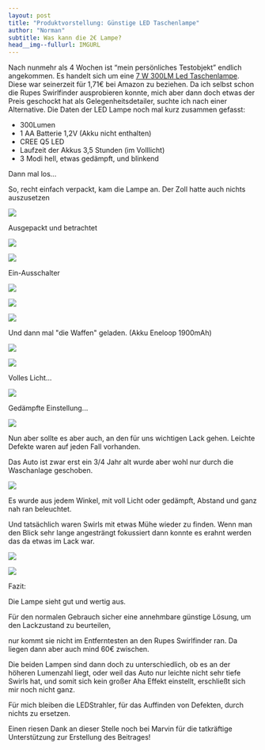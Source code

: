 ```yaml
---
layout: post
title: "Produktvorstellung: Günstige LED Taschenlampe"
author: "Norman"
subtitle: Was kann die 2€ Lampe?
head__img--fullurl: IMGURL
---
```

Nach nunmehr als 4 Wochen ist “mein persönliches Testobjekt” endlich angekommen.
Es handelt sich um eine [7 W 300LM Led Taschenlampe](http://amzn.to/1OdoxdH). Diese war seinerzeit für 1,71€ bei Amazon zu beziehen.
Da ich selbst schon die Rupes Swirlfinder ausprobieren konnte, mich aber dann doch etwas der Preis geschockt hat als Gelegenheitsdetailer, suchte ich nach einer Alternative.
Die Daten der LED Lampe noch mal kurz zusammen gefasst:

- 300Lumen
- 1 AA Batterie 1,2V (Akku nicht enthalten)
- CREE Q5 LED
- Laufzeit der Akkus 3,5 Stunden (im Volllicht)
- 3 Modi hell, etwas gedämpft, und blinkend

Dann mal los...

So, recht einfach verpackt, kam die Lampe an. Der Zoll hatte auch nichts auszusetzen

![](https://glossbossimages.s3.eu-central-1.amazonaws.com/norman/led_taschenlampe/P1060263.JPG)

Ausgepackt  und betrachtet

![](https://glossbossimages.s3.eu-central-1.amazonaws.com/norman/led_taschenlampe/P1060270.JPG)

![](https://glossbossimages.s3.eu-central-1.amazonaws.com/norman/led_taschenlampe/P1060265.JPG)

Ein-Ausschalter

![](https://glossbossimages.s3.eu-central-1.amazonaws.com/norman/led_taschenlampe/P1060266.JPG)

![](https://glossbossimages.s3.eu-central-1.amazonaws.com/norman/led_taschenlampe/P1060267.JPG)

![](https://glossbossimages.s3.eu-central-1.amazonaws.com/norman/led_taschenlampe/P1060275.JPG)


Und dann mal "die Waffen" geladen. (Akku Eneloop 1900mAh)

![](https://glossbossimages.s3.eu-central-1.amazonaws.com/norman/led_taschenlampe/P1060268.JPG)

![](https://glossbossimages.s3.eu-central-1.amazonaws.com/norman/led_taschenlampe/P1060269.JPG)

Volles Licht...

![](https://glossbossimages.s3.eu-central-1.amazonaws.com/norman/led_taschenlampe/P1060278.JPG)

Gedämpfte Einstellung...

![](https://glossbossimages.s3.eu-central-1.amazonaws.com/norman/led_taschenlampe/P1060279.JPG)

Nun aber sollte es aber auch, an den für uns wichtigen Lack gehen. Leichte Defekte waren auf jeden Fall vorhanden.

Das Auto ist zwar erst  ein 3/4 Jahr alt wurde aber wohl nur durch die Waschanlage geschoben.

![](https://glossbossimages.s3.eu-central-1.amazonaws.com/norman/led_taschenlampe/P1060286.JPG)

Es wurde aus jedem Winkel, mit voll Licht oder gedämpft, Abstand und ganz nah ran  beleuchtet.

Und tatsächlich waren Swirls mit etwas Mühe wieder zu finden. Wenn man den Blick sehr lange angesträngt fokussiert  dann konnte es erahnt werden das da etwas im Lack war.

![](https://glossbossimages.s3.eu-central-1.amazonaws.com/norman/led_taschenlampe/P1060296.JPG)

![](https://glossbossimages.s3.eu-central-1.amazonaws.com/norman/led_taschenlampe/P1060297.JPG)

Fazit:

Die Lampe sieht gut und wertig aus.

Für den normalen Gebrauch sicher eine annehmbare günstige Lösung, um den Lackzustand zu beurteilen,

nur kommt sie nicht im Entferntesten an den Rupes Swirlfinder ran. Da liegen dann aber auch mind 60€ zwischen.

Die beiden Lampen sind dann doch zu unterschiedlich, ob es an der höheren Lumenzahl liegt, oder weil das Auto nur leichte nicht sehr tiefe Swirls hat, und somit sich kein großer Aha Effekt einstellt, erschließt sich mir noch nicht ganz.

Für mich bleiben die LEDStrahler, für das Auffinden von Defekten, durch nichts zu ersetzen.

Einen riesen Dank an dieser Stelle noch bei Marvin für die tatkräftige Unterstützung zur Erstellung des Beitrages!